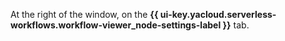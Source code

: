 At the right of the window, on the **{{ ui-key.yacloud.serverless-workflows.workflow-viewer_node-settings-label }}** tab.